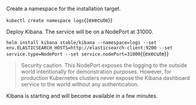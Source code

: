 Create a namespace for the installation target.

`kubectl create namespace logs`{{execute}}

Deploy Kibana. The service will be on a NodePort at 31000.

`helm install kibana stable/kibana --namespace=logs --set env.ELASTICSEARCH_HOSTS=http://elasticsearch-client:9200 --set service.type=NodePort --set service.nodePort=31000`{{execute}}

> Security caution. This NodePort exposes the logging to the outside world intentionally for demonstration purposes. However, for production Kubernetes clusters never expose the Kibana dashboard service to the world without any authentication.

Kibana is starting and will become available in a few minutes.
